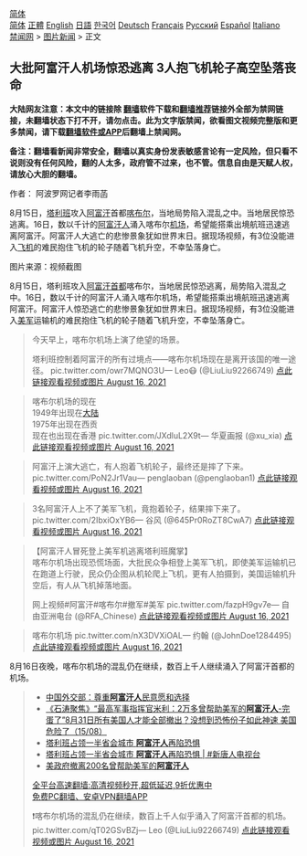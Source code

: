  <!-- 面包屑导航 --> <div class="breadcrumb"><!-- GTranslate: https://gtranslate.io/ -->  <div class="switcher notranslate">  <div class="selected">  <a href="#" onclick="return false;"> 简体</a>  </div>  <div class="option">  <a href="https://www.bannedbook.org" onclick="doGTranslate('zh-CN|zh-CN');jQuery('div.switcher div.selected a').html(jQuery(this).html());return false;" title="简体中文" class="nturl selected"> 简体</a>  <a href="https://www.bannedbook.org/zh-tw/" onclick="doGTranslate('zh-CN|zh-TW');jQuery('div.switcher div.selected a').html(jQuery(this).html());return false;" title="繁體中文" class="nturl"> 正體</a>  <a href="https://www.bannedbook.org/en/" onclick="doGTranslate('zh-CN|en');jQuery('div.switcher div.selected a').html(jQuery(this).html());return false;" title="English" class="nturl"> English</a>  <a href="https://www.bannedbook.org/ja/" onclick="doGTranslate('zh-CN|ja');jQuery('div.switcher div.selected a').html(jQuery(this).html());return false;" title="日本語" class="nturl"> 日語</a>  <a href="https://www.bannedbook.org/ko/" onclick="doGTranslate('zh-CN|ko');jQuery('div.switcher div.selected a').html(jQuery(this).html());return false;" title="한국어" class="nturl"> 한국어</a>  <a href="https://www.bannedbook.org/de/" onclick="doGTranslate('zh-CN|de');jQuery('div.switcher div.selected a').html(jQuery(this).html());return false;" title="Deutsch" class="nturl"> Deutsch</a>  <a href="https://www.bannedbook.org/fr/" onclick="doGTranslate('zh-CN|fr');jQuery('div.switcher div.selected a').html(jQuery(this).html());return false;" title="Français" class="nturl"> Français</a>  <a href="https://www.bannedbook.org/ru/" onclick="doGTranslate('zh-CN|ru');jQuery('div.switcher div.selected a').html(jQuery(this).html());return false;" title="Русский" class="nturl"> Русский</a>  <a href="https://www.bannedbook.org/es/" onclick="doGTranslate('zh-CN|es');jQuery('div.switcher div.selected a').html(jQuery(this).html());return false;" title="Español" class="nturl"> Español</a>  <a href="https://www.bannedbook.org/it/" onclick="doGTranslate('zh-CN|it');jQuery('div.switcher div.selected a').html(jQuery(this).html());return false;" title="Italiano" class="nturl"> Italiano</a>  </div>  </div>      <div class='breadcrumb-sub'><!-- Breadcrumb NavXT 6.3.0 --> <a href="https://www.bannedbook.org/" class="home">禁闻网</a> &gt; <a href="https://www.bannedbook.org/bnews/topimagenews/" class="category">图片新闻</a> &gt; 正文</div></div><h2>大批阿富汗人机场惊恐逃离 3人抱飞机轮子高空坠落丧命</h2> <p class="notice"><b>大陆网友注意：本文中的链接除 <a href="https://github.com/bannedbook/fanqiang" >翻墙</a>软件下载和<a href="https://github.com/killgcd/justmysocks/blob/master/README.md">翻墙推荐</a>链接外全部为禁网链接，未翻墙状态下打不开，请勿点击。此为文字版禁闻，欲看图文视频完整版和更多禁闻，请下载<a href="https://github.com/bannedbook/fanqiang">翻墙软件或APP</a>后翻墙上禁闻网。</p><p>备注：翻墙看新闻非常安全，翻墙以真实身份发表敏感言论有一定风险，但只看不说则没有任何风险，翻的人太多，政府管不过来，也不管。信息自由是天赋人权，请放心大胆的翻墙。</b></p>  <div class="entry"> <p>作者： 阿波罗网记者李雨菡</p> <p id="summary">8月15日，<a href="https://www.bannedbook.org/bnews/tag/%e5%a1%94%e5%88%a9%e7%8f%ad/" class="st_tag internal_tag" rel="tag" title="标签 塔利班 下的日志">塔利班</a>攻入<a href="https://www.bannedbook.org/bnews/tag/%e9%98%bf%e5%af%8c%e6%b1%97/" class="st_tag internal_tag" rel="tag" title="标签 阿富汗 下的日志">阿富汗</a>首都<a href="https://www.bannedbook.org/bnews/tag/%E5%96%80%E5%B8%83%E5%B0%94/" class="st_tag internal_tag" rel="tag" title="标签 喀布尔 下的日志">喀布尔</a>，当地局势陷入混乱之中。当地居民惊恐逃离。16日，数以千计的<a href="https://www.bannedbook.org/bnews/tag/%e9%98%bf%e5%af%8c%e6%b1%97%e4%ba%ba/" class="st_tag internal_tag" rel="tag" title="标签 阿富汗人 下的日志">阿富汗人</a>涌入喀布尔<a href="https://www.bannedbook.org/bnews/tag/%e6%9c%ba%e5%9c%ba/" class="st_tag internal_tag" rel="tag" title="标签 机场 下的日志">机场</a>，希望能搭乘出境航班迅速逃离阿富汗。阿富汗人大逃亡的悲惨景象犹如世界末日。据现场视频，有3位没能进入<a href="https://www.bannedbook.org/bnews/tag/%e9%a3%9e%e6%9c%ba/" class="st_tag internal_tag" rel="tag" title="标签 飞机 下的日志">飞机</a>的难民抱住飞机的轮子随着飞机升空，不幸坠落身亡。</p> <p id="conimg">图片来源：视频截图</p> <p>8月15日，塔利班攻入<a href="https://www.bannedbook.org/bnews/tag/%E9%98%BF%E5%AF%8C%E6%B1%97%E9%A6%96%E9%83%BD/" class="st_tag internal_tag" rel="tag" title="标签 阿富汗首都 下的日志">阿富汗首都</a>喀布尔，当地居民惊恐逃离，局势陷入混乱之中。16日，数以千计的阿富汗人涌入喀布尔机场，希望能搭乘出境航班迅速逃离阿富汗。阿富汗人惊恐逃亡的悲惨景象犹如世界末日。据现场视频，有3位没能进入<a href="https://www.bannedbook.org/bnews/tag/%e7%be%8e%e5%86%9b/" class="st_tag internal_tag" rel="tag" title="标签 美军 下的日志">美军</a>运输机的难民抱住飞机的轮子随着飞机升空，不幸坠落身亡。</p>  <blockquote><p>今天早上，喀布尔机场上演了绝望的场景。</p> <p>塔利班控制着阿富汗的所有过境点——喀布尔机场现在是离开该国的唯一途径。 pic.twitter.com/owr7MQNO3U— Leo😷 (@LiuLiu92266749) <a href="https://twitter.com/LiuLiu92266749/status/1427166277013884928?ref_src=twsrc%5Etfw">点此链接观看视频或图片 August 16, 2021</a></p></blockquote> <blockquote><p>喀布尔机场的现在<br />1949年出现在<span class='wp_keywordlink_affiliate'><a href="https://www.bannedbook.org/" title="大陆" target="_blank">大陆</a></span><br />1975年出现在西贡<br />现在也出现在香港 pic.twitter.com/JXdluL2X9t— 华夏画报 (@xu_xia) <a href="https://twitter.com/xu_xia/status/1427132859500879874?ref_src=twsrc%5Etfw">点此链接观看视频或图片 August 16, 2021</a></p></blockquote> <blockquote><p>阿富汗上演大逃亡，有人抱着飞机轮子，最终还是摔了下来。 pic.twitter.com/PoN2Jr1Vau— penglaoban (@penglaoban1) <a href="https://twitter.com/penglaoban1/status/1427256569629184001?ref_src=twsrc%5Etfw">点此链接观看视频或图片 August 16, 2021</a></p> </blockquote> <blockquote><p>3名阿富汗人上不了美军飞机，竟抱着轮子，结果摔下来了。 pic.twitter.com/2IbxiOxYB6— 谷风 (@645Pr0RoZT8CwA7) <a href="https://twitter.com/645Pr0RoZT8CwA7/status/1427251861879287815?ref_src=twsrc%5Etfw">点此链接观看视频或图片 August 16, 2021</a></p></blockquote> <blockquote><p>【阿富汗人冒死登上美军机逃离塔利班魔掌】<br />喀布尔机场出现恐慌场面，大批民众争相登上美军飞机，即使美军运输机已在跑道上行驶，民众仍企图从机轮爬上飞机，更有人拍摄到，美国运输机升空后，有人从飞机掉落地面。</p> <p>网上视频#阿富汗#喀布尔#撤军#美军 pic.twitter.com/fazpH9gv7e— 自由亚洲电台 (@RFA_Chinese) <a href="https://twitter.com/RFA_Chinese/status/1427238698530209794?ref_src=twsrc%5Etfw">点此链接观看视频或图片 August 16, 2021</a></p></blockquote> <blockquote><p>喀布尔机场 pic.twitter.com/nX3DVXiOAL— 约翰 (@JohnDoe1284495) <a href="https://twitter.com/JohnDoe1284495/status/1427167842747568128?ref_src=twsrc%5Etfw">点此链接观看视频或图片 August 16, 2021</a></p> </blockquote> <p>8月16日夜晚，喀布尔机场的混乱仍在继续，数百上千人继续涌入了阿富汗首都的机场。</p> <blockquote><ul class='op-related-articles' title='相关阅读'> <li><a href='https://www.bannedbook.org/bnews/baitai/20210816/1607318.html' target='_blank'>中国外交部：尊重<b>阿富汗人</b>民意愿和选择</a></li> <li><a href='https://www.bannedbook.org/bnews/bannedvideo/20210816/1607180.html' target='_blank'>《石涛聚焦》“最高军事指挥官米利：2万多曾帮助美军的<b>阿富汗人</b>-完蛋了”8月31日所有美国人才能全部撤出？没想到恐怖份子如此神速 美国危险了（15/08）</a></li> <li><a href='https://www.bannedbook.org/bnews/taiwannews/20210815/1606523.html' target='_blank'>塔利班占领一半省会城市 <b>阿富汗人</b>再陷恐惧</a></li> <li><a href='https://www.bannedbook.org/bnews/bannedvideo/20210814/1606051.html' target='_blank'>塔利班占领一半省会城市 <b>阿富汗人</b>再陷恐惧 | #新唐人电视台</a></li> <li><a href='https://www.bannedbook.org/bnews/worldnews/usa/20210731/1597361.html' target='_blank'>美政府撤离200名曾帮助美军的<b>阿富汗人</b></a></li> </ul> <p class="texttj"> <a href="https://github.com/bannedbook/fanqiang/wiki/V2ray%E6%9C%BA%E5%9C%BA" target="_blank">全平台高速翻墙:高清视频秒开,超低延迟,9折优惠中</a><br/> <a href="https://github.com/bannedbook/fanqiang/wiki/%E7%A6%81%E9%97%BB%E7%BD%91%E5%AE%89%E5%8D%93%E7%BF%BB%E5%A2%99%E6%96%B0%E9%97%BBAPP" target="_blank">免费PC翻墙、安卓VPN翻墙APP</a></p><p>❗️喀布尔机场的混乱仍在继续，数百上千人似乎涌入了阿富汗首都的机场。 pic.twitter.com/qT02GSvBZj— Leo   (@LiuLiu92266749) <a href="https://twitter.com/LiuLiu92266749/status/1427098648291078153?ref_src=twsrc%5Etfw">点此链接观看视频或图片 August 16, 2021</a></p></blockquote> </p> <a name='sharetosocial'></a>  <div style="margin-bottom:5px;padding-bottom:5px;clear:both"> <div id="archive-pix-1" class="banner-ads"> <!-- AuctionX Display platform tag START --> <div id="26318x728x90x621x_ADSLOT2" clicktrack="%%CLICK_URL_ESC%%"></div> <!-- AuctionX Display platform tag END --> </div> <div id="archive-pix-2" class="banner-ads"> <!-- AuctionX Display platform tag START --> <div id="26315x300x250x621x_ADSLOT2" clicktrack="%%CLICK_URL_ESC%%"></div> <!-- AuctionX Display platform tag END --> </div> </div>  <div id="archive-pix-1" class="banner-ads"> <!-- AuctionX Display platform tag START --> <div id="26318x728x90x621x_ADSLOT3" clicktrack="%%CLICK_URL_ESC%%"></div> <!-- AuctionX Display platform tag END --> </div> </div><!--END ENTRY--> 